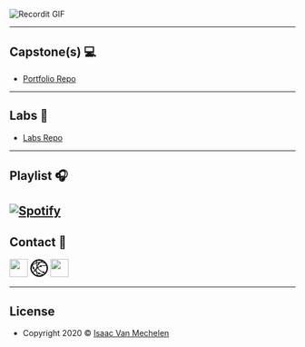 

![Recordit GIF](http://g.recordit.co/zd10xpz2qI.gif)

<!--
### Hi there 👋
**vanmeciv/vanmeciv** is a ✨ _special_ ✨ repository because its `README.md` (this file) appears on your GitHub profile.

Here are some ideas to get you started:

- 🔭 I’m currently working on ...
- 🌱 I’m currently learning ...
- 👯 I’m looking to collaborate on ...
- 🤔 I’m looking for help with ...
- 💬 Ask me about ...
- 📫 How to reach me: ...
- 😄 Pronouns: ...
- ⚡ Fun fact: ...


- [Features](#features)
- [Contributing](#contributing)
- [Team](#team)
- [FAQ](#faq)

-->

<!-- ## Table of Contents 📜
- [Capstone(s)](#capstone)
- [Labs](Labs)
- [Playlist](#playlist)
- [Contact](#contact)
- [License](#license) -->

---
## Capstone(s) 💻
- [Portfolio Repo](../../../Portfolio)

---
## Labs 📖
- [Labs Repo](../../../Labs)

---
## Playlist 🎧
[![Spotify](https://novatorem.vanmeciv.vercel.app/api/spotify-playing)](https://open.spotify.com/user/124407433)<br>
---
## Contact 💬

<a href="https://www.linkedin.com/in/isaac-vanmechelen/" target="_blank" title="My LinkedIn Profile"><img height="32" width="32" src="https://cdn.jsdelivr.net/npm/simple-icons@v3/icons/linkedin.svg" /></a>
<a href="https://geospatial.is" target="_blank" title="My Website"><img height="32" width="32" src="https://raw.githubusercontent.com/vanmeciv/Portfolio/master/img/favicon/favicon-32x32.png" /></a>
<a href="https://geospatial.is/Resume_Van%20Mechelen_uw.pdf" target="_blank" title="My Resume"><img height="32" width="32" src="http://simpleicons.org/icons/adobeacrobatreader.svg" /></a>

---

## License

- Copyright 2020 © <a href="https://geospatial.is" target="_blank">Isaac Van Mechelen</a>
